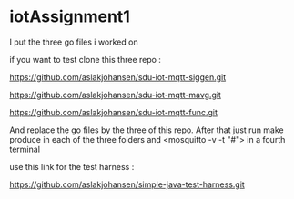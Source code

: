 # iotAssignment1

I put the three go files i worked on 

if you want to test clone this three repo :

https://github.com/aslakjohansen/sdu-iot-mqtt-siggen.git

https://github.com/aslakjohansen/sdu-iot-mqtt-mavg.git

https://github.com/aslakjohansen/sdu-iot-mqtt-func.git


And replace the go files by the three of this repo. After that just run make produce in each of the three folders and <mosquitto -v -t "#"> in a fourth terminal

use this link for the test harness : 

https://github.com/aslakjohansen/simple-java-test-harness.git

